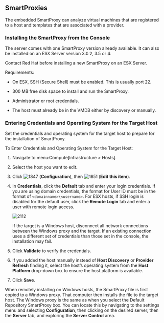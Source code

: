 ## SmartProxies

The embedded SmartProxy can analyze virtual machines that are registered
to a host and templates that are associated with a provider.

### Installing the SmartProxy from the Console

The server comes with one SmartProxy version already available. It can
also be installed on an ESX Server version 3.0.2, 3.5 or 4.

<div class="important">

Contact Red Hat before installing a new SmartProxy on an ESX Server.

</div>

Requirements:

  - On ESX, SSH (Secure Shell) must be enabled. This is usually port 22.

  - 300 MB free disk space to install and run the SmartProxy.

  - Administrator or root credentials.

  - The host must already be in the VMDB either by discovery or
    manually.

### Entering Credentials and Operating System for the Target Host

Set the credentials and operating system for the target host to prepare
for the installation of SmartProxy.

To Enter Credentials and Operating System for the Target Host:

1.  Navigate to menu:Compute\[Infrastructure \> Hosts\].

2.  Select the host you want to edit.

3.  Click ![1847](../images/1847.png) (**Configuration**), then
    ![1851](../images/1851.png) (**Edit this item**).

4.  In **Credentials**, click the **Default** tab and enter your login
    credentials. If you are using domain credentials, the format for
    User ID must be in the format of `<domainname>\<username>`. For ESX
    hosts, if SSH login is disabled for the default user, click the
    **Remote Login** tab and enter a user with remote login access.

    ![2112](../images/2112.png)

    <div class="important">

    If the target is a Windows host, disconnect all network connections
    between the Windows proxy and the target. If an existing connection
    uses a different set of credentials than those set in the console,
    the installation may fail.

    </div>

5.  Click **Validate** to verify the credentials.

6.  If you added the host manually instead of **Host Discovery** or
    **Provider Refresh** finding it, select the host’s operating system
    from the **Host Platform** drop-down box to ensure the host platform
    is available.

7.  Click **Save**.

When remotely installing on Windows hosts, the SmartProxy file is first
copied to a Windows proxy. That computer then installs the file to the
target host. The Windows proxy is the same as when you select the
Default Repository SmartProxy box. You can locate this by navigating to
the settings menu and selecting **Configuration**, then clicking on the
desired server, then the **Server** tab, and exploring the **Server
Control** area.
